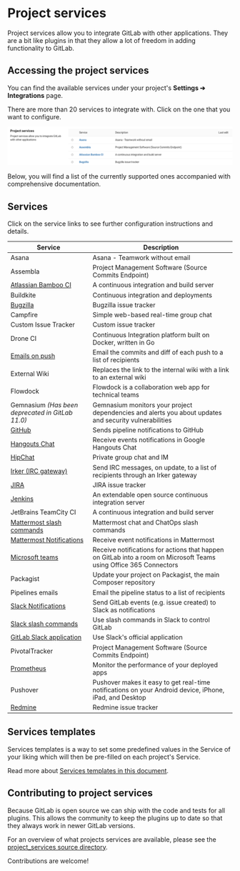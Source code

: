 # Project services

Project services allow you to integrate GitLab with other applications. They
are a bit like plugins in that they allow a lot of freedom in adding
functionality to GitLab.

## Accessing the project services

You can find the available services under your project's
**Settings ➔ Integrations** page.

There are more than 20 services to integrate with. Click on the one that you
want to configure.

 ![Project services list](img/project_services.png)

Below, you will find a list of the currently supported ones accompanied with
comprehensive documentation.

## Services

Click on the service links to see further configuration instructions and details.

| Service |	Description |
| ------- | ----------- |
| Asana     |	Asana - Teamwork without email |
| Assembla 	| Project Management Software (Source Commits Endpoint) |
| [Atlassian Bamboo CI](bamboo.md) | A continuous integration and build server |
| Buildkite | Continuous integration and deployments |
| [Bugzilla](bugzilla.md) | Bugzilla issue tracker |
| Campfire | Simple web-based real-time group chat |
| Custom Issue Tracker | Custom issue tracker |
| Drone CI | Continuous Integration platform built on Docker, written in Go |
| [Emails on push](emails_on_push.md) | Email the commits and diff of each push to a list of recipients |
| External Wiki | Replaces the link to the internal wiki with a link to an external wiki |
| Flowdock | Flowdock is a collaboration web app for technical teams |
| Gemnasium   _(Has been deprecated in GitLab 11.0)_ | Gemnasium monitors your project dependencies and alerts you about updates and security vulnerabilities |
| [GitHub](github.md) | Sends pipeline notifications to GitHub |
| [Hangouts Chat](hangouts_chat.md) | Receive events notifications in Google Hangouts Chat |
| [HipChat](hipchat.md) | Private group chat and IM |
| [Irker (IRC gateway)](irker.md) | Send IRC messages, on update, to a list of recipients through an Irker gateway |
| [JIRA](jira.md) | JIRA issue tracker |
| [Jenkins](../../../integration/jenkins.md) | An extendable open source continuous integration server |
| JetBrains TeamCity CI | A continuous integration and build server |
| [Mattermost slash commands](mattermost_slash_commands.md) | Mattermost chat and ChatOps slash commands |
| [Mattermost Notifications](mattermost.md) | Receive event notifications in Mattermost |
| [Microsoft teams](microsoft_teams.md) |  Receive notifications for actions that happen on GitLab into a room on Microsoft Teams using Office 365 Connectors |
| Packagist | Update your project on Packagist, the main Composer repository |
| Pipelines emails | Email the pipeline status to a list of recipients |
| [Slack Notifications](slack.md) | Send GitLab events (e.g. issue created) to Slack as notifications |
| [Slack slash commands](slack_slash_commands.md) | Use slash commands in Slack to control GitLab |
| [GitLab Slack application](gitlab_slack_application.md) | Use Slack's official application
| PivotalTracker | Project Management Software (Source Commits Endpoint) |
| [Prometheus](prometheus.md) | Monitor the performance of your deployed apps |
| Pushover | Pushover makes it easy to get real-time notifications on your Android device, iPhone, iPad, and Desktop |
| [Redmine](redmine.md) | Redmine issue tracker |

## Services templates

Services templates is a way to set some predefined values in the Service of
your liking which will then be pre-filled on each project's Service.

Read more about [Services templates in this document](services_templates.md).

## Contributing to project services

Because GitLab is open source we can ship with the code and tests for all
plugins. This allows the community to keep the plugins up to date so that they
always work in newer GitLab versions.

For an overview of what projects services are available, please see the
[project_services source directory][projects-code].

Contributions are welcome!

[projects-code]: https://gitlab.com/gitlab-org/gitlab-ce/tree/master/app/models/project_services
[permissions]: ../../permissions.md
